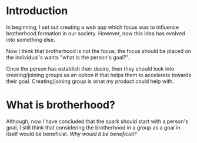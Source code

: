 # Introduction
In beginning, I set out creating a web app which focus was to influence brotherhood formation in our society. However, now this idea has evolved into something else.

Now I think that brotherhood is not the focus; the focus should be placed on the individual's wants "what is the person's goal?".

Once the person has establish their desire, then they should look into creating/joining groups as an option if that helps them to accelerate towards their goal. Creating/joining group is what my product could help with.

# What is brotherhood?
Although, now I have concluded that the spark should start with a person's goal, I still think that considering the brotherhood in a group as a goal in itself would be beneficial. _Why would it be beneficial?_



